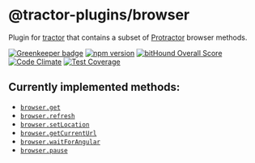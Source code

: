# @tractor-plugins/browser

Plugin for [tractor](http://github.com/TradeMe/tractor) that contains a subset of [Protractor](http://www.protractortest.org/#/api)
browser methods.

[![Greenkeeper badge](https://badges.greenkeeper.io/phenomnomnominal/tractor-plugin-browser.svg)](https://greenkeeper.io/)
[![npm version](https://img.shields.io/npm/v/@tractor-plugins/browser.svg)](https://www.npmjs.com/package/@tractor-plugins/browser)
[![bitHound Overall Score](https://www.bithound.io/github/phenomnomnominal/tractor-plugin-browser/badges/score.svg)](https://www.bithound.io/github/phenomnomnominal/tractor-plugin-browser)
[![Code Climate](https://codeclimate.com/github/phenomnomnominal/tractor-plugin-browser/badges/gpa.svg)](https://codeclimate.com/github/phenomnomnominal/tractor-plugin-browser)
[![Test Coverage](https://codeclimate.com/github/phenomnomnominal/tractor-plugin-browser/badges/coverage.svg)](https://codeclimate.com/github/phenomnomnominal/tractor-plugin-browser/coverage)

## Currently implemented methods:

* [`browser.get`](http://www.protractortest.org/#/api?view=ProtractorBrowser.prototype.get)
* [`browser.refresh`](http://www.protractortest.org/#/api?view=ProtractorBrowser.prototype.refresh)
* [`browser.setLocation`](http://www.protractortest.org/#/api?view=ProtractorBrowser.prototype.setLocation)
* [`browser.getCurrentUrl`](http://www.protractortest.org/#/api?view=ProtractorBrowser.prototype.getCurrentUrl)
* [`browser.waitForAngular`](http://www.protractortest.org/#/api?view=ProtractorBrowser.prototype.waitForAngular)
* [`browser.pause`](http://www.protractortest.org/#/api?view=ProtractorBrowser.prototype.pause)
